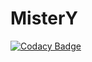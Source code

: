 # MisterY
[![Codacy Badge](https://api.codacy.com/project/badge/Grade/a39e800797b545d7964243ac4ce146df)](https://www.codacy.com/app/Jonicho/MisterY?utm_source=github.com&utm_medium=referral&utm_content=Jonicho/MisterY&utm_campaign=badger)